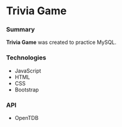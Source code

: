 Trivia Game
===============

### Summary
**Trivia Game** was created to practice MySQL.

### Technologies
- JavaScript
- HTML
- CSS
- Bootstrap

### API
- OpenTDB